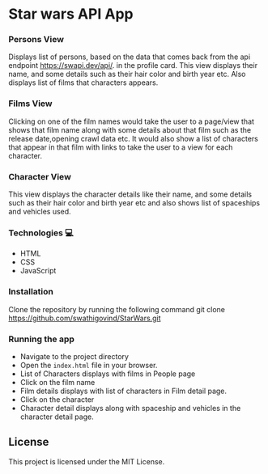 
# Star wars API App

### Persons View
Displays list of persons, based on the data that comes back from the api endpoint  https://swapi.dev/api/. in the profile card. This view displays their name, and some details such as their hair color and birth year etc. Also displays list of films that characters appears.

### Films View
Clicking on one of the film names would take the user to a page/view that shows that film name along with some details about that film such as the release date,opening crawl data etc. It would also show a list of characters that appear in that film with links to take the user to a view for each character.

### Character View
This view displays the character details like their name, and some details such as their hair color and birth year etc and also shows list of spaceships and vehicles used.

### Technologies 💻
* HTML
* CSS
* JavaScript

### Installation
Clone the repository by running the following command
git clone https://github.com/swathigovind/StarWars.git

### Running the app

* Navigate to the project directory 
* Open the `index.html` file in your browser.
* List of Characters displays with films in People page
* Click on the film name
* Film details displays with list of characters in Film detail page.
* Click on the character
* Character detail displays along with spaceship and vehicles in the character detail page.


## License
This project is licensed under the MIT License.
